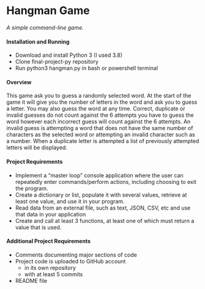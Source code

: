 # Hangman Game

*A simple command-line game.*

#### Installation and Running

* Download and install Python 3 (I used 3.8)
* Clone final-project-py repository
* Run python3 hangman.py in bash or powershell terminal

#### Overview

This game ask you to guess a randomly selected word. At the start of the game it will give you the number of letters in the word and ask you to guess a letter. You may also guess the word at any time. Correct, duplicate or invalid guesses do not count against the 6 attempts you have to guess the word however each incorrect guess will count against the 6 attempts. An invalid guess is attempting a word that does not have the same number of characters as the selected word or attempting an invalid character such as a number. When a duplicate letter is attempted a list of previously attempted letters will be displayed.

#### Project Requirements

* Implement a “master loop” console application where the user can repeatedly enter commands/perform actions, including choosing to exit the program.
* Create a dictionary or list, populate it with several values, retrieve at least one value, and use it in your program.
* Read data from an external file, such as text, JSON, CSV, etc and use that data in your application
* Create and call at least 3 functions, at least one of which must return a value that is used.


#### Additional Project Requirements

* Comments documenting major sections of code
* Project code is uploaded to GitHub account
  * in its own repository
  * with at least 5 commits
* README file